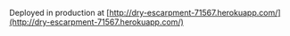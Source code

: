 Deployed in production at [http://dry-escarpment-71567.herokuapp.com/](http://dry-escarpment-71567.herokuapp.com/)
